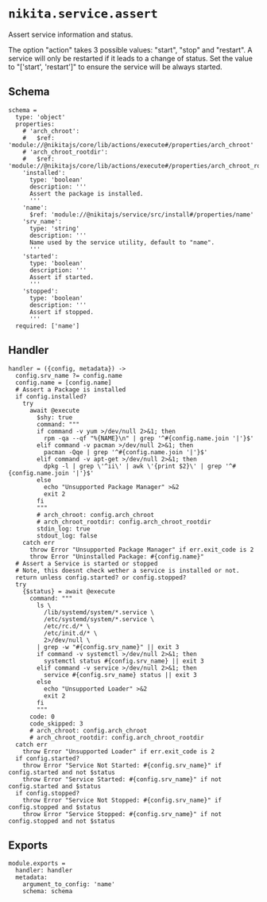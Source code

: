 
# `nikita.service.assert`

Assert service information and status.

The option "action" takes 3 possible values: "start", "stop" and "restart". A 
service will only be restarted if it leads to a change of status. Set the value 
to "['start', 'restart']" to ensure the service will be always started.

## Schema

    schema =
      type: 'object'
      properties:
        # 'arch_chroot':
        #   $ref: 'module://@nikitajs/core/lib/actions/execute#/properties/arch_chroot'
        # 'arch_chroot_rootdir':
        #   $ref: 'module://@nikitajs/core/lib/actions/execute#/properties/arch_chroot_rootdir'
        'installed':
          type: 'boolean'
          description: '''
          Assert the package is installed.
          '''
        'name':
          $ref: 'module://@nikitajs/service/src/install#/properties/name'
        'srv_name':
          type: 'string'
          description: '''
          Name used by the service utility, default to "name".
          '''
        'started':
          type: 'boolean'
          description: '''
          Assert if started.
          '''
        'stopped':
          type: 'boolean'
          description: '''
          Assert if stopped.
          '''
      required: ['name']

## Handler

    handler = ({config, metadata}) ->
      config.srv_name ?= config.name
      config.name = [config.name]
      # Assert a Package is installed
      if config.installed?
        try
          await @execute
            $shy: true
            command: """
            if command -v yum >/dev/null 2>&1; then
              rpm -qa --qf "%{NAME}\n" | grep '^#{config.name.join '|'}$'
            elif command -v pacman >/dev/null 2>&1; then
              pacman -Qqe | grep '^#{config.name.join '|'}$'
            elif command -v apt-get >/dev/null 2>&1; then
              dpkg -l | grep \'^ii\' | awk \'{print $2}\' | grep '^#{config.name.join '|'}$'
            else
              echo "Unsupported Package Manager" >&2
              exit 2
            fi
            """
            # arch_chroot: config.arch_chroot
            # arch_chroot_rootdir: config.arch_chroot_rootdir
            stdin_log: true
            stdout_log: false
        catch err
          throw Error "Unsupported Package Manager" if err.exit_code is 2
          throw Error "Uninstalled Package: #{config.name}"
      # Assert a Service is started or stopped
      # Note, this doesnt check wether a service is installed or not.
      return unless config.started? or config.stopped?
      try
        {$status} = await @execute
          command: """
            ls \
              /lib/systemd/system/*.service \
              /etc/systemd/system/*.service \
              /etc/rc.d/* \
              /etc/init.d/* \
              2>/dev/null \
            | grep -w "#{config.srv_name}" || exit 3
            if command -v systemctl >/dev/null 2>&1; then
              systemctl status #{config.srv_name} || exit 3
            elif command -v service >/dev/null 2>&1; then
              service #{config.srv_name} status || exit 3
            else
              echo "Unsupported Loader" >&2
              exit 2
            fi
            """
          code: 0
          code_skipped: 3
          # arch_chroot: config.arch_chroot
          # arch_chroot_rootdir: config.arch_chroot_rootdir
      catch err
        throw Error "Unsupported Loader" if err.exit_code is 2
      if config.started?
        throw Error "Service Not Started: #{config.srv_name}" if config.started and not $status
        throw Error "Service Started: #{config.srv_name}" if not config.started and $status
      if config.stopped?
        throw Error "Service Not Stopped: #{config.srv_name}" if config.stopped and $status
        throw Error "Service Stopped: #{config.srv_name}" if not config.stopped and not $status

## Exports

    module.exports =
      handler: handler
      metadata:
        argument_to_config: 'name'
        schema: schema
